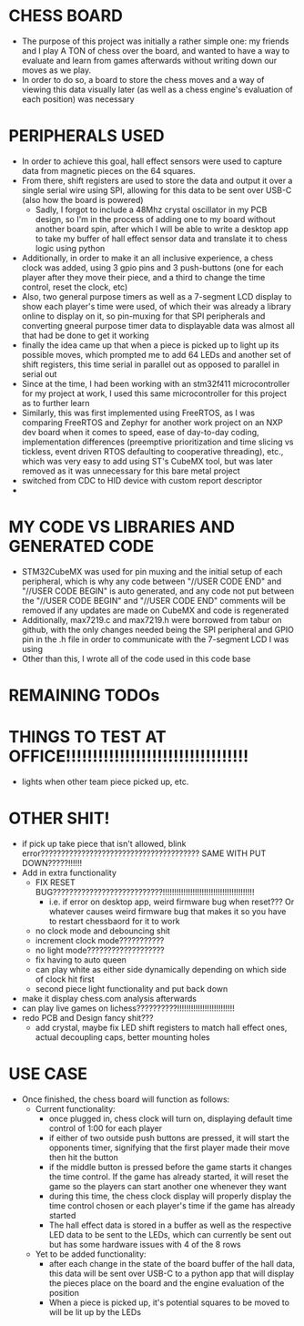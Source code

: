 # CHESS BOARD
- The purpose of this project was initially a rather simple one: my friends and I play A TON of chess over the board, and wanted to have a way to evaluate and learn from games afterwards without writing down our moves as we play.
- In order to do so, a board to store the chess moves and a way of viewing this data visually later (as well as a chess engine's evaluation of each position) was necessary 

# PERIPHERALS USED
- In order to achieve this goal, hall effect sensors were used to capture data from magnetic pieces on the 64 squares. 
- From there, shift registers are used to store the data and output it over a single serial wire using SPI, allowing for this data to be sent over USB-C (also how the board is powered) 
    - Sadly, I forgot to include a 48Mhz crystal oscillator in my PCB design, so I'm in the process of adding one to my board without another board spin, after which I will be able to write a desktop app to take my buffer of hall effect sensor data and translate it to chess logic using python
- Additionally, in order to make it an all inclusive experience, a chess clock was added, using 3 gpio pins and 3 push-buttons (one for each player after they move their piece, and a third to change the time control, reset the clock, etc)
- Also, two general purpose timers as well as a 7-segment LCD display to show each player's time were used, of which their was already a library online to display on it, so pin-muxing for that SPI peripherals and converting gneeral purpose timer data to displayable data was almost all that had be done to get it working
- finally the idea came up that when a piece is picked up to light up its possible moves, which prompted me to add 64 LEDs and another set of shift registers, this time serial in parallel out as opposed to parallel in serial out
- Since at the time, I had been working with an stm32f411 microcontroller for my project at work, I used this same microcontroller for this project as to further learn
- Similarly, this was first implemented using FreeRTOS, as I was comparing FreeRTOS and Zephyr for another work project on an NXP dev board when it comes to speed, ease of day-to-day coding, implementation differences (preemptive prioritization and time slicing vs tickless, event driven RTOS defaulting to cooperative threading), etc., which was very easy to add using ST's CubeMX tool, but was later removed as it was unnecessary for this bare metal project
- switched from CDC to HID device with custom report descriptor
- 

# MY CODE VS LIBRARIES AND GENERATED CODE
- STM32CubeMX was used for pin muxing and the initial setup of each peripheral, which is why any code between "//USER CODE END" and "//USER CODE BEGIN" is auto generated, and any code not put between the "//USER CODE BEGIN" and "//USER CODE END" comments will be removed if any updates are made on CubeMX and code is regenerated
- Additionally, max7219.c and max7219.h were borrowed from tabur on github, with the only changes needed being the SPI peripheral and GPIO pin in the .h file in order to communicate with the 7-segment LCD I was using
- Other than this, I wrote all of the code used in this code base

# REMAINING TODOs
# THINGS TO TEST AT OFFICE!!!!!!!!!!!!!!!!!!!!!!!!!!!!!!!!!!
- lights when other team piece picked up, etc. 

# OTHER SHIT!
- if pick up take piece that isn't allowed, blink error??????????????????????????????????????? SAME WITH PUT DOWN?????!!!!!!
- Add in extra functionality
    - FIX RESET BUG???????????????????????????!!!!!!!!!!!!!!!!!!!!!!!!!!!!!!!!!!!!!!!!
        - i.e. if error on desktop app, weird firmware bug when reset??? Or whatever causes weird firmware bug that makes it so you have to restart chessbaord for it to work
    - no clock mode and debouncing shit
    - increment clock mode???????????
    - no light mode???????????????????
    - fix having to auto queen
    - can play white as either side dynamically depending on which side of clock hit first
    - second piece light functionality and put back down
- make it display chess.com analysis afterwards
- can play live games on lichess??????????!!!!!!!!!!!!!!!!!!!!!!!!!
- redo PCB and Design fancy shit???
    - add crystal, maybe fix LED shift registers to match hall effect ones, actual decoupling caps, better mounting holes


# USE CASE
- Once finished, the chess board will function as follows:
    - Current functionality: 
        - once plugged in, chess clock will turn on, displaying default time control of 1:00 for each player
        - if either of two outside push buttons are pressed, it will start the opponents timer, signifying that the first player made their move then hit the button
        - if the middle button is pressed before the game starts it changes the time control. If the game has already started, it will reset the game so the players can start another one whenever they want
        - during this time, the chess clock display will properly display the time control chosen or each player's time if the game has already started
        - The hall effect data is stored in a buffer as well as the respective LED data to be sent to the LEDs, which can currently be sent out but has some hardware issues with 4 of the 8 rows
    - Yet to be added functionality: 
        - after each change in the state of the board buffer of the hall data, this data will be sent over USB-C to a python app that will display the pieces place on the board and the engine evaluation of the position
        - When a piece is picked up, it's potential squares to be moved to will be lit up by the LEDs
